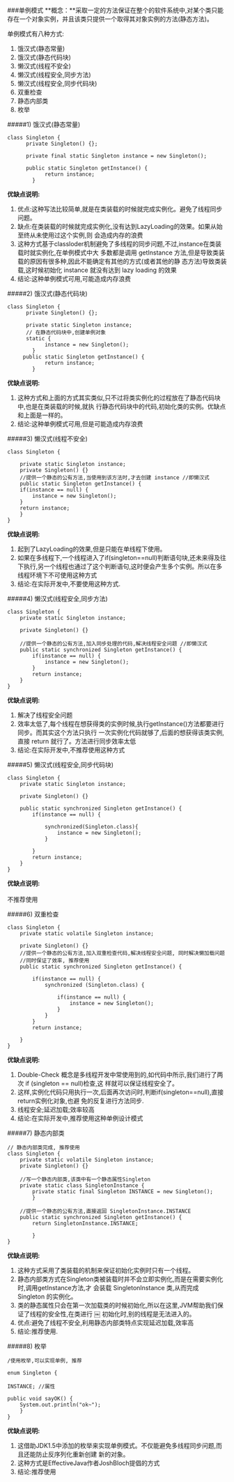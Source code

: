 ###单例模式
**概念：**采取一定的方法保证在整个的软件系统中,对某个类只能存在一个对象实例，并且该类只提供一个取得其对象实例的方法(静态方法)。

单例模式有八种方式:</br>1) 饿汉式(静态常量)</br>2) 饿汉式(静态代码块)</br>3) 懒汉式(线程不安全)</br>4) 懒汉式(线程安全,同步方法)</br>
5) 懒汉式(线程安全,同步代码块)</br> 
6) 双重检查</br>7) 静态内部类</br>8) 枚举
#####1) 饿汉式(静态常量)


	class Singleton {          private Singleton() {};
          private final static Singleton instance = new Singleton();

		  public static Singleton getInstance() {				return instance; 			}
**优缺点说明:**</br>
1) 优点:这种写法比较简单,就是在类装载的时候就完成实例化。避免了线程同步问题。</br>2) 缺点:在类装载的时候就完成实例化,没有达到LazyLoading的效果。如果从始至终从未使用过这个实例,则会造成内存的浪费</br>3) 这种方式基于classloder机制避免了多线程的同步问题,不过,instance在类装载时就实例化,在单例模式中大 多数都是调用 getInstance 方法,但是导致类装载的原因有很多种,因此不能确定有其他的方式(或者其他的静 态方法)导致类装载,这时候初始化 instance 就没有达到 lazy loading 的效果</br>4) 结论:这种单例模式可用,可能造成内存浪费
#####2) 饿汉式(静态代码块)
	class Singleton {          private Singleton() {};
          private static Singleton instance;
		  // 在静态代码块中,创建单例对象          static {  
				instance = new Singleton();			}
		 public static Singleton getInstance() {				return instance; 
			}
	
**优缺点说明:**</br>			
1) 这种方式和上面的方式其实类似,只不过将类实例化的过程放在了静态代码块中,也是在类装载的时候,就执 行静态代码块中的代码,初始化类的实例。优缺点和上面是一样的。</br>2) 结论:这种单例模式可用,但是可能造成内存浪费	
#####3) 懒汉式(线程不安全)
	class Singleton {
		private static Singleton instance;		private Singleton() {}		//提供一个静态的公有方法,当使用到该方法时,才去创建 instance //即懒汉式		public static Singleton getInstance() {		if(instance == null) {			instance = new Singleton();		}		return instance; 		}	}
	
**优缺点说明:**</br>	
1) 起到了LazyLoading的效果,但是只能在单线程下使用。</br>2) 如果在多线程下,一个线程进入了if(singleton==null)判断语句块,还未来得及往下执行,另一个线程也通过了这个判断语句,这时便会产生多个实例。所以在多线程环境下不可使用这种方式</br>3) 结论:在实际开发中,不要使用这种方式.
#####4) 懒汉式(线程安全,同步方法)
	class Singleton {		private static Singleton instance; 
		private Singleton() {}				//提供一个静态的公有方法,加入同步处理的代码,解决线程安全问题 //即懒汉式		public static synchronized Singleton getInstance() {			if(instance == null) {				instance = new Singleton();			}			return instance; 		}	}	
			
			
**优缺点说明:**</br>
1) 解决了线程安全问题</br>2) 效率太低了,每个线程在想获得类的实例时候,执行getInstance()方法都要进行同步。而其实这个方法只执行一次实例化代码就够了,后面的想获得该类实例,直接 return 就行了。方法进行同步效率太低</br>
3) 结论:在实际开发中,不推荐使用这种方式	

#####5) 懒汉式(线程安全,同步代码块)
		

	class Singleton {		private static Singleton instance; 
		private Singleton() {}				public static synchronized Singleton getInstance() {			if(instance == null) {
				synchronized(Singleton.class){
					instance = new Singleton();				}							}			return instance; 		}	}			
			
	
**优缺点说明:**</br>		
不推荐使用	

#####6) 双重检查


	class Singleton {		private static volatile Singleton instance; 
		private Singleton() {}		//提供一个静态的公有方法,加入双重检查代码,解决线程安全问题, 同时解决懒加载问题 		//同时保证了效率, 推荐使用		public static synchronized Singleton getInstance() { 
			if(instance == null) {				synchronized (Singleton.class) { 
					if(instance == null) {						instance = new Singleton(); 					}				}			}			return instance; 
		}	}
**优缺点说明:**</br>
1) Double-Check 概念是多线程开发中常使用到的,如代码中所示,我们进行了两次 if (singleton == null)检查,这 样就可以保证线程安全了。</br>2) 这样,实例化代码只用执行一次,后面再次访问时,判断if(singleton==null),直接return实例化对象,也避 免的反复进行方法同步.</br>3) 线程安全;延迟加载;效率较高</br>4) 结论:在实际开发中,推荐使用这种单例设计模式

#####7) 静态内部类


	// 静态内部类完成, 推荐使用 
	class Singleton {		private static volatile Singleton instance;		private Singleton() {}				//写一个静态内部类,该类中有一个静态属性Singleton  		private static class SingletonInstance {			private static final Singleton INSTANCE = new Singleton(); 			}					//提供一个静态的公有方法,直接返回 SingletonInstance.INSTANCE 		public static synchronized Singleton getInstance() {			return SingletonInstance.INSTANCE; 
			}	}

**优缺点说明:**</br>
1) 这种方式采用了类装载的机制来保证初始化实例时只有一个线程。</br>
2) 静态内部类方式在Singleton类被装载时并不会立即实例化,而是在需要实例化时,调用getInstance方法,才会装载 SingletonInstance 类,从而完成 Singleton 的实例化。</br>3) 类的静态属性只会在第一次加载类的时候初始化,所以在这里,JVM帮助我们保证了线程的安全性,在类进行￼  初始化时,别的线程是无法进入的。</br>4) 优点:避免了线程不安全,利用静态内部类特点实现延迟加载,效率高</br>5) 结论:推荐使用.
#####8) 枚举
	/使用枚举,可以实现单例, 推荐 
	enum Singleton {
	INSTANCE; //属性 
	public void sayOK() {		System.out.println("ok~"); 		}	}
**优缺点说明:**</br>
1) 这借助JDK1.5中添加的枚举来实现单例模式。不仅能避免多线程同步问题,而且还能防止反序列化重新创建 新的对象。</br>2) 这种方式是EffectiveJava作者JoshBloch提倡的方式</br>3) 结论:推荐使用
















	
			
			
			
			